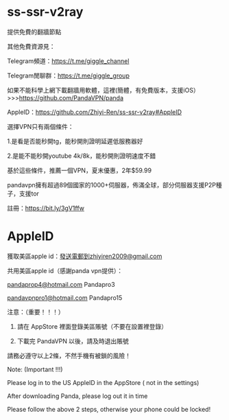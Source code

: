 # ss-ssr-v2ray
提供免費的翻牆節點

其他免費資源見：

Telegram頻道：https://t.me/giggle_channel

Telegram閒聊群：https://t.me/giggle_group

如果不能科學上網下載翻牆用軟體，這裡(簡體，有免費版本，支援iOS）>>>https://github.com/PandaVPN/panda

AppleID：https://github.com/Zhiyi-Ren/ss-ssr-v2ray#AppleID

選擇VPN只有兩個條件：

1.是看是否能秒開tg，能秒開則證明延遲低服務器好

2.是能不能秒開youtube 4k/8k，能秒開則證明速度不錯

基於這些條件，推薦一個VPN，夏末優惠，2年$59.99

pandavpn擁有超過89個國家的1000+伺服器，佈滿全球，部分伺服器支援P2P種子，支援tor

註冊：https://bit.ly/3gV1ffw

# AppleID

獲取美區apple id：發送電郵到zhiyiren2009@gmail.com

共用美區apple id（感謝panda vpn提供）：

pandaprop4@hotmail.com Pandapro3

pandavpnpro1@hotmail.com Pandapro15

注意：（重要！！！）

1. 請在 AppStore 裡面登錄美區賬號（不要在設置裡登錄）

2. 下載完 PandaVPN 以後，請及時退出賬號

請務必遵守以上2條，不然手機有被鎖的風險！

Note: (Important !!!)

Please log in to the US AppleID in the AppStore ( not in the settings)

After downloading Panda, please log out it in time

Please follow the above 2 steps, otherwise your phone could be locked!
